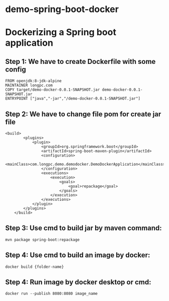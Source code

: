 # demo-spring-boot-docker
# Dockerizing a Spring boot application
## Step 1: We have to create Dockerfile with some config
```
FROM openjdk:8-jdk-alpine
MAINTAINER longpc.com
COPY target/demo-docker-0.0.1-SNAPSHOT.jar demo-docker-0.0.1-SNAPSHOT.jar
ENTRYPOINT ["java","-jar","/demo-docker-0.0.1-SNAPSHOT.jar"]
```
## Step 2: We have to change file pom for create jar file
```
<build>
        <plugins>
            <plugin>
                <groupId>org.springframework.boot</groupId>
                <artifactId>spring-boot-maven-plugin</artifactId>
                <configuration>
                    <mainClass>com.longpc.demo.demodocker.DemoDockerApplication</mainClass>
                </configuration>
                <executions>
                    <execution>
                        <goals>
                            <goal>repackage</goal>
                        </goals>
                    </execution>
                </executions>
            </plugin>
        </plugins>
    </build>
```
## Step 3: Use cmd to build jar by maven command:
```
mvn package spring-boot:repackage
```
## Step 4: Use cmd to build an image by docker:
```
docker build {folder-name}
```
## Step 4: Run image by docker desktop or cmd:
```
docker run --publish 8080:8080 image_name
```

